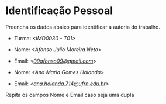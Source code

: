 # Identificação Pessoal

Preencha os dados abaixo para identificar a autoria do trabalho.

- Turma: *\<IMD0030 - T01>*

- Nome: *\<Afonso Julio Moreira Neto>*
- Email: *\<09afonso09@gmail.com>*

- Nome: *\<Ana Maria Gomes Holanda>*
- Email: *\<ana.holanda.714@ufrn.edu.br>*

Repita os campos Nome e Email caso seja uma dupla
